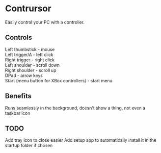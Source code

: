 # Contrursor
Easily control your PC with a controller.

## Controls
Left thumbstick - mouse  
Left trigger/A - left click  
Right trigger - right click  
Left shoulder - scroll down  
Right shoulder - scroll up  
DPad - arrow keys  
Start (menu button for XBox controllers) - start menu

## Benefits
Runs seamlessly in the background, doesn't show a thing, not even a taskbar icon

## TODO
Add tray icon to close easier
Add setup app to automatically install it in the startup folder if chosen